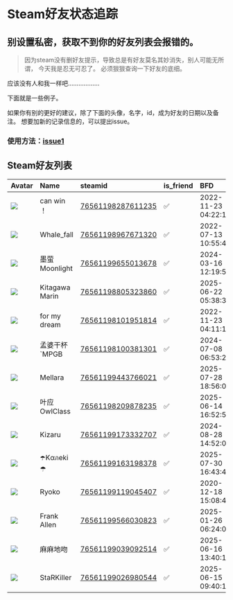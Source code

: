 # Steam好友状态追踪
## 别设置私密，获取不到你的好友列表会报错的。

> 因为steam没有删好友提示，导致总是有好友莫名其妙消失，别人可能无所谓，
> 今天我是忍无可忍了。 必须狠狠查询一下好友的底细。

应该没有人和我一样吧………………

下面就是一些例子。

如果你有别的更好的建议，除了下面的头像，名字，id，成为好友的日期以及备注。 想要加新的记录信息的，可以提出issue。

### 使用方法：[issue1](https://github.com/systemannounce/SteamFriends/issues/1)



## Steam好友列表
| Avatar                                                                            | Name           | steamid                                                                     | is_friend   | BFD                 | removed_time   | Remark   |
|:----------------------------------------------------------------------------------|:---------------|:----------------------------------------------------------------------------|:------------|:--------------------|:---------------|:---------|
| ![](https://avatars.steamstatic.com/456560fc0ec4ce22b9230943a159e172c87c1386.jpg) | can win ！      | [76561198287611235](https://steamcommunity.com/profiles/76561198287611235/) | ✅           | 2022-11-23 04:22:18 |                |          |
| ![](https://avatars.steamstatic.com/f8d27f8e235fafa448d7857f7a9596325253eb6b.jpg) | Whale_fall     | [76561198967671320](https://steamcommunity.com/profiles/76561198967671320/) | ✅           | 2022-07-13 10:55:45 |                |          |
| ![](https://avatars.steamstatic.com/4d55a6264bdc6f7f1e856d8ce3be7056c60e0024.jpg) | 墨萤Moonlight    | [76561199655013678](https://steamcommunity.com/profiles/76561199655013678/) | ✅           | 2024-03-16 12:19:58 |                |          |
| ![](https://avatars.steamstatic.com/8a3d7efa517219d821b7878b8735b33efd7e7bc5.jpg) | Kitagawa Marin | [76561198805323860](https://steamcommunity.com/profiles/76561198805323860/) | ✅           | 2025-06-22 05:38:32 |                |          |
| ![](https://avatars.steamstatic.com/5b8825b34c5d77b00c3a18897f2f1175fa0e0e57.jpg) | for my dream   | [76561198101951814](https://steamcommunity.com/profiles/76561198101951814/) | ✅           | 2022-11-23 04:11:13 |                |          |
| ![](https://avatars.steamstatic.com/5aeaa87addaa38fbd8ef7d7b53b6a268e8cdf510.jpg) | 孟婆干杯`MPGB      | [76561198100381301](https://steamcommunity.com/profiles/76561198100381301/) | ✅           | 2024-07-08 06:53:20 |                |          |
| ![](https://avatars.steamstatic.com/972d1bad471913b5921dc1defcba9a4b279062ac.jpg) | Mellara        | [76561199443766021](https://steamcommunity.com/profiles/76561199443766021/) | ✅           | 2025-07-28 18:56:09 |                |          |
| ![](https://avatars.steamstatic.com/35505aab986a9733b8052b372299d18a6177dafd.jpg) | 叶应OwlClass     | [76561198209878235](https://steamcommunity.com/profiles/76561198209878235/) | ✅           | 2025-06-14 16:52:59 |                |          |
| ![](https://avatars.steamstatic.com/bc4e20b5ee46ee864465f1b56e6bf88e9319875b.jpg) | Kizaru         | [76561199173332707](https://steamcommunity.com/profiles/76561199173332707/) | ✅           | 2024-08-28 14:52:00 |                |          |
| ![](https://avatars.steamstatic.com/c39d2545534d47d3f575b749961796b6d5bd4303.jpg) | ☂️Kαภeki☂      | [76561199163198378](https://steamcommunity.com/profiles/76561199163198378/) | ✅           | 2025-07-30 16:43:45 |                |          |
| ![](https://avatars.steamstatic.com/a175275ed03579995fb1a58458bc51b6ed7cc2fd.jpg) | Ryoko          | [76561199119045407](https://steamcommunity.com/profiles/76561199119045407/) | ✅           | 2020-12-18 15:08:48 |                |          |
| ![](https://avatars.steamstatic.com/66c4603486933f2149eeb534623427726fd1e527.jpg) | Frank Allen    | [76561199566030823](https://steamcommunity.com/profiles/76561199566030823/) | ✅           | 2025-01-26 06:24:04 |                |          |
| ![](https://avatars.steamstatic.com/a9cb10579f1356e21d08f23d2061da0c4664da1f.jpg) | 麻麻地吻           | [76561199039092514](https://steamcommunity.com/profiles/76561199039092514/) | ✅           | 2025-06-16 13:40:10 |                |          |
| ![](https://avatars.steamstatic.com/ef1fd1ef071f65a4d318d2535b68938a3a51ca42.jpg) | StaRKiller     | [76561199026980544](https://steamcommunity.com/profiles/76561199026980544/) | ✅           | 2025-06-15 09:40:15 |                |          |